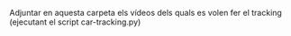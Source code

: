 Adjuntar en aquesta carpeta els vídeos dels quals es volen fer el tracking (ejecutant el script car-tracking.py)
